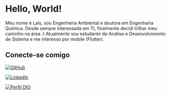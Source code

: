 # Hello, World!


Meu nome é Laís, sou Engenheira Ambiental e doutora em Engenharia Química. Desde sempre interessada em TI, finalmente decidi trilhar meu caminho na área :) Atualmente sou estudante de Análise e Desenvolvimento de Sistema e me interesso por mobile (Flutter).

## Conecte-se comigo
[![GitHub](https://img.shields.io/badge/GitHub-e2d0f7?style=for-the-badge&logo=github&logoColor=fff)](https://github.com/lahlis)

[![LinkedIn](https://img.shields.io/badge/LinkedIn-e2d0f7?style=for-the-badge&logo=linkedin&logoColor=0E76A8)](https://www.linkedin.com/in/lais-alexandre/)

[![Perfil DIO](https://img.shields.io/badge/-Meu%20Perfil%20na%20DIO-e2d0f7?style=for-the-badge)](https://www.dio.me/users/lais_an)